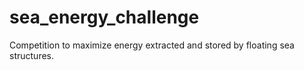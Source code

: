 # sea_energy_challenge
Competition to maximize energy extracted and stored by floating sea structures. 
